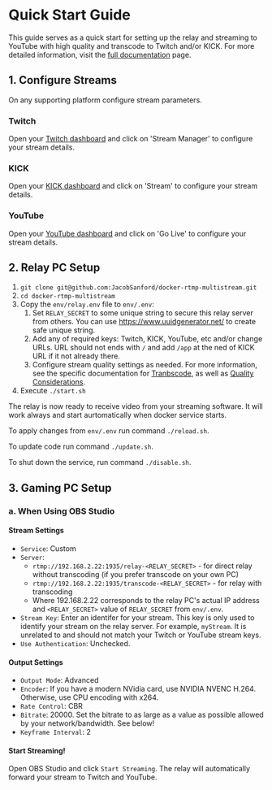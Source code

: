 # Quick Start Guide
This guide serves as a quick start for setting up the relay and streaming to YouTube with high quality and transcode to Twitch and/or KICK. For more detailed information, visit the [full documentation](README.md) page.

## 1. Configure Streams
On any supporting platform configure stream parameters.

### Twitch
Open your [Twitch dashboard](https://dashboard.twitch.tv) and click on 'Stream Manager' to configure your stream details.

### KICK
Open your [KICK dashboard](https://dashboard.kick.com) and click on 'Stream' to configure your stream details.

### YouTube
Open your [YouTube dashboard](https://studio.youtube.com) and click on 'Go Live' to configure your stream details.

## 2. Relay PC Setup
1. ```git clone git@github.com:JacobSanford/docker-rtmp-multistream.git```
2. ```cd docker-rtmp-multistream```
3. Copy the `env/relay.env` file to `env/.env`:
   1. Set `RELAY_SECRET` to some unique string to secure this relay server from others. You can use https://www.uuidgenerator.net/ to create safe unique string.
   2. Add any of required keys: Twitch, KICK, YouTube, etc and/or change URLs. URL should not ends with `/` and add `/app` at the ned of KICK URL if it not already there.
   3. Configure stream quality settings as needed. For more information, see the specific documentation for [Tranbscode](services/transcode.md), as well as [Quality Considerations](quality.md).
4. Execute ```./start.sh```

The relay is now ready to receive video from your streaming software. It will work always and start aurtomatically when docker service starts. 

To apply changes from `env/.env` run command `./reload.sh`. 

To update code run command `./update.sh`.

To shut down the service, run command `./disable.sh`.

## 3. Gaming PC Setup
### a. When Using OBS Studio
#### Stream Settings
* ```Service```: Custom
* ```Server```: 
  - `rtmp://192.168.2.22:1935/relay-<RELAY_SECRET>` - for direct relay without transcoding (if you prefer transcode on your own PC)
  - `rtmp://192.168.2.22:1935/transcode-<RELAY_SECRET>` - for relay with transcoding
  * Where 192.168.2.22 corresponds to the relay PC's actual IP address and `<RELAY_SECRET>` value of `RELAY_SECRET` from `env/.env`.
* ```Stream Key```: Enter an identifer for your stream. This key is only used to identify your stream on the relay server. For example, `myStream`. It is unrelated to and should not match your Twitch or YouTube stream keys.
* ```Use Authentication```: Unchecked.

#### Output Settings
* ```Output Mode```: Advanced
* ```Encoder```: If you have a modern NVidia card, use NVIDIA NVENC H.264. Otherwise, use CPU encoding with x264.
* ```Rate Control```: CBR
* ```Bitrate```: 20000. Set the bitrate to as large as a value as possible allowed by your network/bandwidth. See below!
* ```Keyframe Interval```: 2

#### Start Streaming!
Open OBS Studio and click `Start Streaming`. The relay will automatically forward your stream to Twitch and YouTube.
